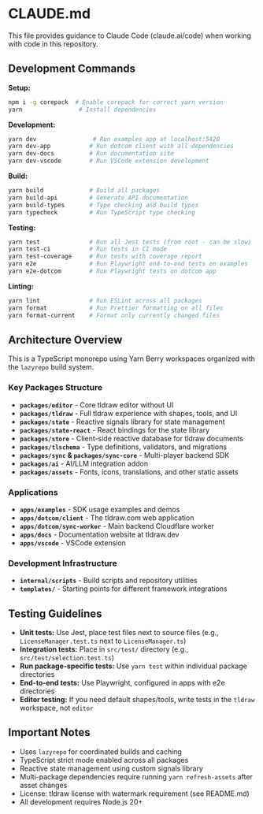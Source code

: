 # CLAUDE.md

This file provides guidance to Claude Code (claude.ai/code) when working with code in this repository.

## Development Commands

**Setup:**
```bash
npm i -g corepack  # Enable corepack for correct yarn version
yarn                # Install dependencies
```

**Development:**
```bash
yarn dev                # Run examples app at localhost:5420
yarn dev-app           # Run dotcom client with all dependencies
yarn dev-docs          # Run documentation site
yarn dev-vscode        # Run VSCode extension development
```

**Build:**
```bash
yarn build             # Build all packages
yarn build-api         # Generate API documentation
yarn build-types       # Type checking and build types
yarn typecheck         # Run TypeScript type checking
```

**Testing:**
```bash
yarn test              # Run all Jest tests (from root - can be slow)
yarn test-ci           # Run tests in CI mode
yarn test-coverage     # Run tests with coverage report
yarn e2e               # Run Playwright end-to-end tests on examples
yarn e2e-dotcom        # Run Playwright tests on dotcom app
```

**Linting:**
```bash
yarn lint              # Run ESLint across all packages
yarn format            # Run Prettier formatting on all files
yarn format-current    # Format only currently changed files
```

## Architecture Overview

This is a TypeScript monorepo using Yarn Berry workspaces organized with the `lazyrepo` build system.

### Key Packages Structure
- **`packages/editor`** - Core tldraw editor without UI
- **`packages/tldraw`** - Full tldraw experience with shapes, tools, and UI
- **`packages/state`** - Reactive signals library for state management
- **`packages/state-react`** - React bindings for the state library
- **`packages/store`** - Client-side reactive database for tldraw documents
- **`packages/tlschema`** - Type definitions, validators, and migrations
- **`packages/sync` & `packages/sync-core`** - Multi-player backend SDK
- **`packages/ai`** - AI/LLM integration addon
- **`packages/assets`** - Fonts, icons, translations, and other static assets

### Applications
- **`apps/examples`** - SDK usage examples and demos
- **`apps/dotcom/client`** - The tldraw.com web application
- **`apps/dotcom/sync-worker`** - Main backend Cloudflare worker
- **`apps/docs`** - Documentation website at tldraw.dev
- **`apps/vscode`** - VSCode extension

### Development Infrastructure  
- **`internal/scripts`** - Build scripts and repository utilities
- **`templates/`** - Starting points for different framework integrations

## Testing Guidelines

- **Unit tests:** Use Jest, place test files next to source files (e.g., `LicenseManager.test.ts` next to `LicenseManager.ts`)
- **Integration tests:** Place in `src/test/` directory (e.g., `src/test/selection.test.ts`)
- **Run package-specific tests:** Use `yarn test` within individual package directories
- **End-to-end tests:** Use Playwright, configured in apps with e2e directories
- **Editor testing:** If you need default shapes/tools, write tests in the `tldraw` workspace, not `editor`

## Important Notes

- Uses `lazyrepo` for coordinated builds and caching
- TypeScript strict mode enabled across all packages
- Reactive state management using custom signals library
- Multi-package dependencies require running `yarn refresh-assets` after asset changes
- License: tldraw license with watermark requirement (see README.md)
- All development requires Node.js 20+